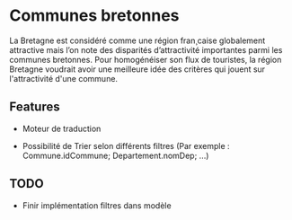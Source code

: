 # Communes bretonnes

La Bretagne est considéré comme une région fran¸caise globalement attractive mais l’on note des disparités d’attractivité importantes parmi les communes bretonnes. Pour homogénéiser son flux de touristes, la région Bretagne voudrait avoir une meilleure idée des critères qui jouent sur l'attractivité d'une commune.



## Features

- Moteur de traduction

- Possibilité de Trier selon différents filtres (Par exemple : Commune.idCommune; Departement.nomDep; ...)

## TODO

- Finir implémentation filtres dans modèle
